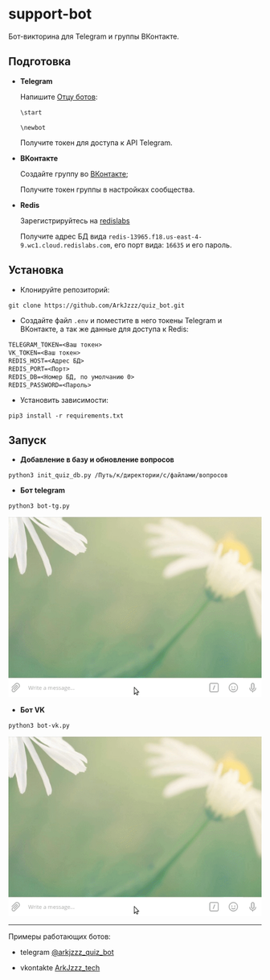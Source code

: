 # support-bot 

Бот-викторина для Telegram и группы ВКонтакте.


## Подготовка

- **Telegram**

    Напишите [Отцу ботов](https://telegram.me/BotFather):

    ```
    \start
    ```

    ```
    \newbot
    ```

    Получите токен для доступа к API Telegram.

- **ВКонтакте**

    Создайте группу во [ВКонтакте](https://vk.com/groups?tab=admin);

    Получите токен группы в настройках сообщества.

- **Redis**

    Зарегистрируйтесь на [redislabs](https://redislabs.com/)

    Получите адрес БД вида `redis-13965.f18.us-east-4-9.wc1.cloud.redislabs.com`, его порт вида: `16635` и его пароль.


## Установка

- Клонируйте репозиторий:
```
git clone https://github.com/ArkJzzz/quiz_bot.git
```

- Создайте файл ```.env``` и поместите в него токены Telegram и ВКонтакте, а так же данные для доступа к Redis:
```
TELEGRAM_TOKEN=<Ваш токен>
VK_TOKEN=<Ваш токен>
REDIS_HOST=<Адрес БД>
REDIS_PORT=<Порт>
REDIS_DB=<Номер БД, по умолчанию 0>
REDIS_PASSWORD=<Пароль>
```

- Установить зависимости:
```
pip3 install -r requirements.txt
```

## Запуск

- **Добавление в базу и обновление вопросов**
```
python3 init_quiz_db.py /Путь/к/директории/с/файлами/вопросов
```

- **Бот telegram**

```
python3 bot-tg.py
```
![](examination_tg.gif)

- **Бот VK**

```
python3 bot-vk.py
```
![](examination_tg.gif)


------
Примеры работающих ботов:

- telegram [@arkjzzz_quiz_bot](tg://resolve?domain=arkjzzz_quiz_bot)

- vkontakte [ArkJzzz_tech](https://vk.com/im?sel=-189341550)

